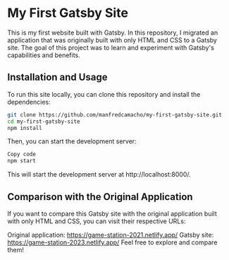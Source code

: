 # My First Gatsby Site

This is my first website built with Gatsby. In this repository, I migrated an application that was originally built with only HTML and CSS to a Gatsby site. The goal of this project was to learn and experiment with Gatsby's capabilities and benefits.

## Installation and Usage

To run this site locally, you can clone this repository and install the dependencies:

```sh
git clone https://github.com/manfredcamacho/my-first-gatsby-site.git
cd my-first-gatsby-site
npm install
```

Then, you can start the development server:

```sh
Copy code
npm start
```

This will start the development server at http://localhost:8000/.

## Comparison with the Original Application

If you want to compare this Gatsby site with the original application built with only HTML and CSS, you can visit their respective URLs:

Original application: https://game-station-2021.netlify.app/
Gatsby site: https://game-station-2023.netlify.app/
Feel free to explore and compare them!
